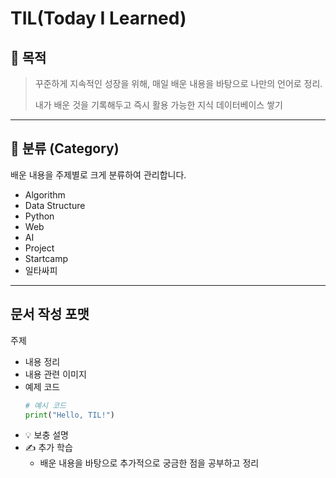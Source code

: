 # TIL(Today I Learned)

## 📌 목적

>꾸준하게 지속적인 성장을 위해, 매일 배운 내용을 바탕으로 나만의 언어로 정리.
>
>내가 배운 것을 기록해두고 즉시 활용 가능한 지식 데이터베이스 쌓기
>
---

## 📂 분류 (Category)

배운 내용을 주제별로 크게 분류하여 관리합니다.

- Algorithm
- Data Structure
- Python
- Web 
- AI 
- Project
- Startcamp
- 일타싸피

---

## 문서 작성 포맷

주제
- 내용 정리
- 내용 관련 이미지
- 예제 코드
    ```python
    # 예시 코드
    print("Hello, TIL!")
    ```
- 💡 보충 설명
- ✍️ 추가 학습
    - 배운 내용을 바탕으로 추가적으로 궁금한 점을 공부하고 정리

